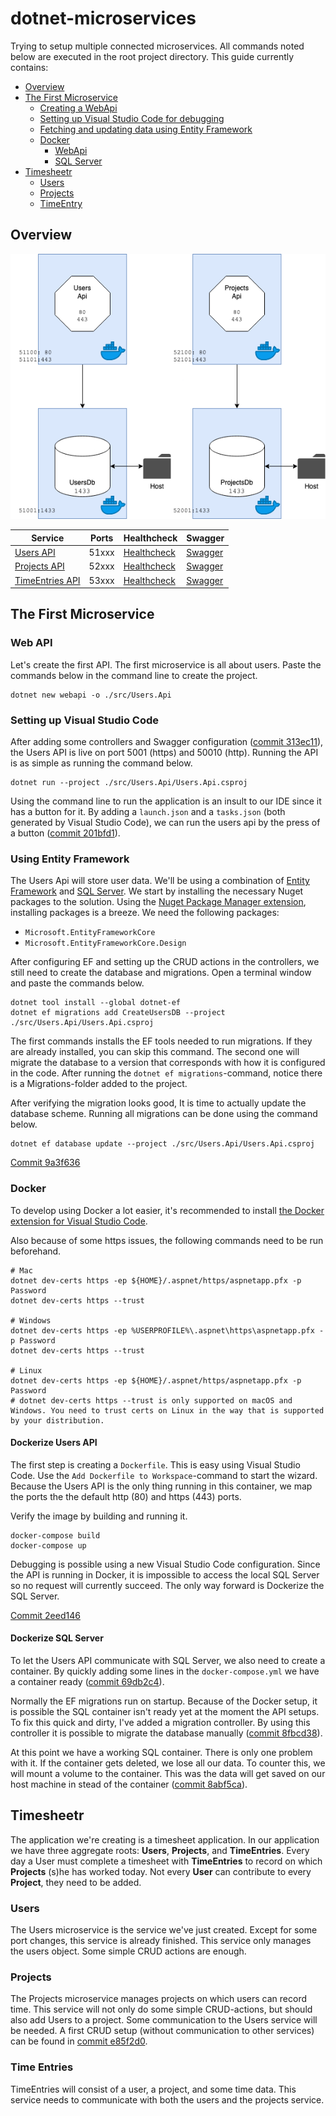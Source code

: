 # dotnet-microservices
Trying to setup multiple connected microservices. All commands noted below are executed in the root project directory. This guide currently contains:
- [Overview](#overview)
- [The First Microservice](#the-first-microservice)
    - [Creating a WebApi](#web-api)
    - [Setting up Visual Studio Code for debugging](#setting-up-visual-studio-code)
    - [Fetching and updating data using Entity Framework](#using-entity-framework)
    - [Docker](#docker)
        - [WebApi](#Dockerize-users-api)
        - [SQL Server](#dockerize-sql-server)
- [Timesheetr](#timesheetr)
    - [Users](#users)
    - [Projects](#projects)
    - [TimeEntry](#timeentry)

## Overview

![Services overview](./assets/readme/services.png "Services overview")

| Service | Ports | Healthcheck | Swagger |
| ------- | ----- | ---------- | ------- |
| [Users API](#users-api) | 51xxx | [Healthcheck](https://localhost:51101) | [Swagger](https://localhost:51101/swagger/index.html) |
| [Projects API](#projects-api) | 52xxx | [Healthcheck](https://localhost:52101) | [Swagger](https://localhost:52101/swagger/index.html) |
| [TimeEntries API](#projects-api) | 53xxx | [Healthcheck](https://localhost:53101) | [Swagger](https://localhost:53101/swagger/index.html) |

## The First Microservice

### Web API
Let's create the first API. The first microservice is all about users. Paste the commands below in the command line to create the project.

```shell
dotnet new webapi -o ./src/Users.Api
```

### Setting up Visual Studio Code
After adding some controllers and Swagger configuration ([commit 313ec11](https://github.com/Thijs5/dotnet-microservices/commit/313ec11b3bf834e50ee32134ea2eca0b53421136)), the Users API is live on port 5001 (https) and 50010 (http). Running the API is as simple as running the command below.
```shell
dotnet run --project ./src/Users.Api/Users.Api.csproj
```
Using the command line to run the application is an insult to our IDE since it has a button for it. By adding a `launch.json` and a `tasks.json` (both generated by Visual Studio Code), we can run the users api by the press of a button ([commit 201bfd1](https://github.com/Thijs5/dotnet-microservices/commit/201bfd18bfd7a145e4fbd1abdb2a6443c19b909c)).

### Using Entity Framework
The Users Api will store user data. We'll be using a combination of [Entity Framework](https://docs.microsoft.com/en-us/aspnet/entity-framework) and [SQL Server](https://www.microsoft.com/nl-nl/sql-server/sql-server-2019). We start by installing the necessary Nuget packages to the solution. Using the [Nuget Package Manager extension](https://marketplace.visualstudio.com/items?itemName=jmrog.vscode-nuget-package-manager), installing packages is a breeze. We need the following packages:
- `Microsoft.EntityFrameworkCore`
- `Microsoft.EntityFrameworkCore.Design`

After configuring EF and setting up the CRUD actions in the controllers, we still need to create the database and migrations. Open a terminal window and paste the commands below.
```shell
dotnet tool install --global dotnet-ef
dotnet ef migrations add CreateUsersDB --project ./src/Users.Api/Users.Api.csproj 
```
The first commands installs the EF tools needed to run migrations. If they are already installed, you can skip this command. The second one will migrate the database to a version that corresponds with how it is configured in the code. After running the `dotnet ef migrations`-command, notice there is a Migrations-folder added to the project.

After verifying the migration looks good, It is time to actually update the database scheme. Running all migrations can be done using the command below.
```shell
dotnet ef database update --project ./src/Users.Api/Users.Api.csproj
```
[Commit 9a3f636](https://github.com/Thijs5/dotnet-microservices/commit/9a3f6366609dd65ce4ec0a6b798fc9ae2dda8daa)

### Docker
To develop using Docker a lot easier, it's recommended to install [the Docker extension for Visual Studio Code](https://marketplace.visualstudio.com/items?itemName=ms-azuretools.vscode-docker).

Also because of some https issues, the following commands need to be run beforehand.
```shell
# Mac
dotnet dev-certs https -ep ${HOME}/.aspnet/https/aspnetapp.pfx -p Password
dotnet dev-certs https --trust

# Windows
dotnet dev-certs https -ep %USERPROFILE%\.aspnet\https\aspnetapp.pfx -p Password
dotnet dev-certs https --trust

# Linux
dotnet dev-certs https -ep ${HOME}/.aspnet/https/aspnetapp.pfx -p Password
# dotnet dev-certs https --trust is only supported on macOS and Windows. You need to trust certs on Linux in the way that is supported by your distribution.
```

#### Dockerize Users API
The first step is creating a `Dockerfile`. This is easy using Visual Studio Code. Use the `Add Dockerfile to Workspace`-command to start the wizard. Because the Users API is the only thing running in this container, we map the ports the the default http (80) and https (443) ports.

Verify the image by building and running it.
```shell
docker-compose build
docker-compose up
```
Debugging is possible using a new Visual Studio Code configuration. Since the API is running in Docker, it is impossible to access the local SQL Server so no request will currently succeed. The only way forward is Dockerize the SQL Server.

[Commit 2eed146](https://github.com/Thijs5/dotnet-microservices/commit/2eed1461086a4ba56625769647a155a1ab2cacbc)

#### Dockerize SQL Server
To let the Users API communicate with SQL Server, we also need to create a container. By quickly adding some lines in the `docker-compose.yml` we have a container ready ([commit 69db2c4](https://github.com/Thijs5/dotnet-microservices/commit/69db2c4d1c1e02c09edf1350700544edcc9d577a)).

Normally the EF migrations run on startup. Because of the Docker setup, it is possible the SQL container isn't ready yet at the moment the API setups. To fix this quick and dirty, I've added a migration controller. By using this controller it is possible to migrate the database manually ([commit 8fbcd38](https://github.com/Thijs5/dotnet-microservices/commit/8fbcd38191ba0f2db74e50371739081d05c1c3a2)).

At this point we have a working SQL container. There is only one problem with it. If the container gets deleted, we lose all our data. To counter this, we will mount a volume to the container. This was the data will get saved on our host machine in stead of the container ([commit 8abf5ca](https://github.com/Thijs5/dotnet-microservices/commit/8abf5ca9d11551e429715fafda5e2667d10756b2)).

## Timesheetr
The application we're creating is a timesheet application. In our application we have three aggregate roots: **Users**, **Projects**, and **TimeEntries**. Every day a User must complete a timesheet with **TimeEntries** to record on which **Projects** (s)he has worked today.  Not every **User** can contribute to every **Project**, they need to be added.

### Users
The Users microservice is the service we've just created. Except for some port changes, this service is already finished. This service only manages the users object. Some simple CRUD actions are enough.

### Projects
The Projects microservice manages projects on which users can record time. This service will not only do some simple CRUD-actions, but should also add Users to a project. Some communication to the Users service will be needed. A first CRUD setup (without communication to other services) can be found in [commit e85f2d0](https://github.com/Thijs5/dotnet-microservices/commit/e85f2d0be67185419c0cee930a7cc2d50f76897c).

### Time Entries
TimeEntries will consist of a user, a project, and some time data. This service needs to communicate with both the users and the projects service.
